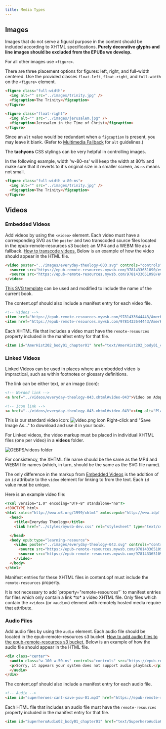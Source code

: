 ```yaml
---
title: Media Types
---
```

## Images

Images that do not serve a figural purpose in the content should be included according to XHTML specifications. **Purely decorative glyphs and line images should be excluded from the EPUBs we develop.**

For all other images use `<figure>`.

There are three placement options for figures: left, right, and full-width centered. Use the provided classes `float-left`, `float-right`, and `full-width` on the `<figure>` element.

```html
<figure class="full-width">
  <img alt="" src="../images/trinity.jpg" />
  <figcaption>The Trinity</figcaption>
</figure>

<figure class="float-right">
  <img alt="" src="../images/jerusalem.jpg" />
  <figcaption>Jerusalem in the Time of Christ</figcaption>
</figure>
```

Since an `alt` value would be redundant when a `figcaption` is present, you may leave it blank. (Refer to [Multimedia Fallback](html_style.html#Multimedia-Fallback) for `alt` guidelines.)

The **tachyons** CSS stylings can be very helpful in controlling images. 

In the following example, width 'w-80-ns' will keep the width at 80% and make sure that it reverts to it's original size in a smaller screen, as `ns` means not small. 

```html
<figure class="full-width w-80-ns">
  <img alt="" src="../images/trinity.jpg" />
  <figcaption>The Trinity</figcaption>
</figure>
```

## Videos

### Embedded Videos

Add videos by using the `<video>` element. Each video must have a corresponding SVG as the `poster` and two transcoded source files located in the epub-remote-resources s3 bucket: an MP4 and a WEBM file as a fallback. [How to transcode videos.](https://docs.google.com/document/d/1XziFW_5nUWsNkPK7hblfeaXe1MDCpfRRuyPP-EmyoM0/edit) Below is an example of how the video should appear in the HTML file.

```html
<video poster="../images/everyday-theology-003.svg" controls="controls" preload="none">
  <source src="https://epub-remote-resources.mywsb.com/9781433651090/everyday-theology-003.mp4" type="video/mp4" />
  <source src="https://epub-remote-resources.mywsb.com/9781433651090/everyday-theology-003.webm" type="video/webm" />
</video>
```

[This SVG template](https://drive.google.com/file/d/1zB15OlTyGdrKX_L42XjTBSeQJ2TzHK2M/view?usp=sharing) can be used and modified to include the name of the current book.

The content.opf should also include a manifest entry for each video file.

```html
<!-- Videos -->
<item href="https://epub-remote-resources.mywsb.com/9781433644443/AmerHist2-001.mp4" id="AmerHist2-001_alt" media-type="video/mp4" />
<item href="https://epub-remote-resources.mywsb.com/9781433644443/AmerHist2-001.webm" id="AmerHist2-001" media-type="video/webm" />
```

Each XHTML file that includes a video must have the `remote-resources` property included in the manifest entry for that file.

```html
<item id="AmerHist202_body01_chapter01" href="text/AmerHist202_body01_chapter01.xhtml" media-type="application/xhtml+xml" properties="remote-resources" />
```

### Linked Videos

Linked Videos can be used in places where an embedded video is impractical, such as within footnotes or glossary definitions.

The link can be either text, or an image (icon):

```html
<!-- Worded link -->
<a href="../videos/everyday-theology-043.xhtml#video-043">Video on Adoption</a>

<!-- Icon link -->
<a href="../videos/everyday-theology-043.xhtml#video-043"><img alt="Play Video" src="../images/video.png" /></a>
```

This is our standard video icon: ![video.png icon](/assets/images/uploads/video.png) Right-click and "Save Image As..." to download and use it in your book.

For Linked videos, the video markup must be placed in individual XHTML files (one per video) in a **videos** folder.

![OEBPS/videos folder](/assets/images/uploads/videos-folder.png)

For consistency, the XHTML file name should be the same as the MP4 and WEBM file names (which, in turn, should be the same as the SVG file name).

The only difference in the markup from [Embedded Videos](#Embedded-Videos) is the addition of an `id` attribute to the `video` element for linking to from the text. Each `id` value must be unique.

Here is an example video file:

```html
<?xml version="1.0" encoding="UTF-8" standalone="no"?>
<!DOCTYPE html>
<html xmlns="http://www.w3.org/1999/xhtml" xmlns:epub="http://www.idpf.org/2007/ops">
  <head>
    <title>Everyday Theology</title>
    <link href="../styles/mywsb-dev.css" rel="stylesheet" type="text/css" />

  </head>
  <body epub:type="learning-resource">
    <video poster="../images/everyday-theology-043.svg" controls="controls" preload="none" id="video-043">
      <source src="https://epub-remote-resources.mywsb.com/9781433651090/everyday-theology-043.mp4" type="video/mp4" />
      <source src="https://epub-remote-resources.mywsb.com/9781433651090/everyday-theology-043.webm" type="video/webm" />
    </video>
  </body>
</html>
```

Manifest entries for these XHTML files in content.opf must include the `remote-resources` property.

<aside class="notice">
It is not necessary to add `property="remote-resources"` to manifest entries for files which only contain a link *to* a video XHTML file. Only files which contain the <code>&lt;video&gt;</code> (or <code>&lt;audio&gt;</code>) element with remotely hosted media require that attribute.
</aside>

### Audio Files

Add audio files by using the `audio` element. Each audio file should be located in the epub-remote-resources s3 bucket. [How to add audio files to the epub-remote-resources s3 bucket.](https://docs.google.com/document/d/1SFj9rJviWlo_Kxdk25TOaQnNKbr7373OC4r_iukFIKU/edit) Below is an example of how the audio file should appear in the HTML file.

```html
<div class="center">
  <audio class="w-100 w-50-ns" controls="controls" src="https://epub-remote-resources.mywsb.com/9781535942041/superheroes-cant-save-you-05.mp3" >
  <p>Sorry, it appears your system does not support audio playback.</p>
  </audio>
</div>
```

The content.opf should also include a manifest entry for each audio file.

```html
<!-- Audio -->
<item id="superheroes-cant-save-you-01.mp3" href="https://epub-remote-resources.mywsb.com/9781535942041/superheroes-cant-save-you-01.mp3" media-type="audio/mp3" />
```

Each HTML file that includes an audio file must have the `remote-resources` property included in the manifest entry for that file.

```html
<item id="SuperheroAudio02_body01_chapter01" href="text/SuperheroAudio02_body01_chapter01.xhtml" media-type="application/xhtml+xml" properties="remote-resources" />
```
